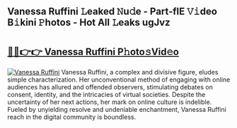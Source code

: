 ## Vanessa Ruffini 𝙻eaked 𝙽u𝚍e - Part-fIE 𝚅𝚒deo B𝚒kini 𝙿hotos - Hot All 𝙻eaks ugJvz

# <h2><a href="http://ld7qn8s.urlbe.top/?page=Vanessa+Ruffini">🔗🔗👉👉 Vanessa Ruffini P𝚑oto𝚜Vid𝚎o</a></h2>

[![Vanessa Ruffini](https://i.imgur.com/eBuTRDB.gif)](http://ld7qn8s.urlbe.top/?page=Vanessa+Ruffini)
Vanessa Ruffini, a complex and divisive figure, eludes simple characterization. Her unconventional method of engaging with online audiences has allured and offended observers, stimulating debates on consent, identity, and the intricacies of virtual societies. Despite the uncertainty of her next actions, her mark on online culture is indelible. Fueled by unyielding resolve and undeniable enchantment, Vanessa Ruffini reach in the digital community is boundless.
